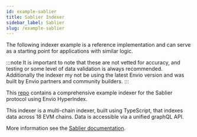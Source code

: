 ```yaml
---
id: example-sablier
title: Sablier Indexer
sidebar_label: Sablier
slug: /example-sablier
---
```


The following indexer example is a reference implementation and can serve as a starting point for applications with similar logic.

:::note
It is important to note that these are not vetted for accuracy, and testing or some level of data validation is always recommended. Additionally the indexer my not be using the latest Envio version and was built by Envio partners and community builders. 
::: 

This [repo](https://github.com/sablier-labs/subgraphs/tree/main/apps/lockup-envio) contains a comprehensive example indexer for the Sablier protocol using Envio HyperIndex.  

This indexer is a multi-chain indexer, built using TypeScript, that indexes data across 18 EVM chains. Data is accessible via a unified graphQL API.

More information see the [Sablier documentation](https://docs.sablier.com/api/indexers/endpoints). 
